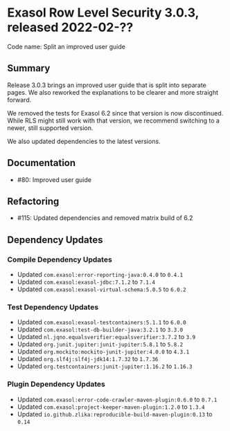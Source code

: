 # Exasol Row Level Security 3.0.3, released 2022-02-??

Code name: Split an improved user guide

## Summary

Release 3.0.3 brings an improved user guide that is split into separate pages. We also reworked the explanations to be clearer and more straight forward.

We removed the tests for Exasol 6.2 since that version is now discontinued. While RLS might still work with that version, we recommend switching to a newer, still supported version.

We also updated dependencies to the latest versions.

## Documentation

* #80: Improved user guide

## Refactoring

* #115: Updated dependencies and removed matrix build of 6.2

## Dependency Updates

### Compile Dependency Updates

* Updated `com.exasol:error-reporting-java:0.4.0` to `0.4.1`
* Updated `com.exasol:exasol-jdbc:7.1.2` to `7.1.4`
* Updated `com.exasol:exasol-virtual-schema:5.0.5` to `6.0.2`

### Test Dependency Updates

* Updated `com.exasol:exasol-testcontainers:5.1.1` to `6.0.0`
* Updated `com.exasol:test-db-builder-java:3.2.1` to `3.3.0`
* Updated `nl.jqno.equalsverifier:equalsverifier:3.7.2` to `3.9`
* Updated `org.junit.jupiter:junit-jupiter:5.8.1` to `5.8.2`
* Updated `org.mockito:mockito-junit-jupiter:4.0.0` to `4.3.1`
* Updated `org.slf4j:slf4j-jdk14:1.7.32` to `1.7.36`
* Updated `org.testcontainers:junit-jupiter:1.16.2` to `1.16.3`

### Plugin Dependency Updates

* Updated `com.exasol:error-code-crawler-maven-plugin:0.6.0` to `0.7.1`
* Updated `com.exasol:project-keeper-maven-plugin:1.2.0` to `1.3.4`
* Updated `io.github.zlika:reproducible-build-maven-plugin:0.13` to `0.14`
